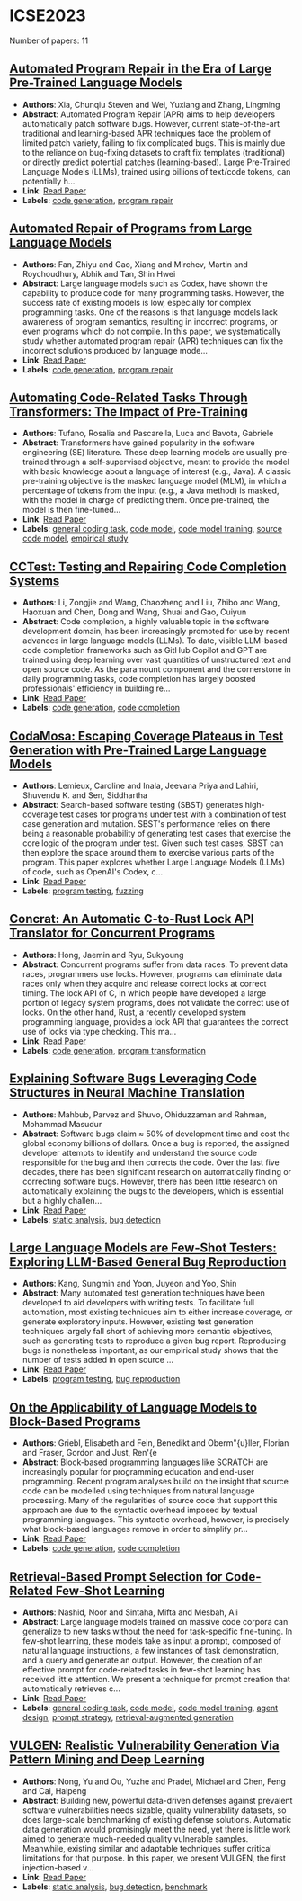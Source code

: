 # ICSE2023

Number of papers: 11

## [Automated Program Repair in the Era of Large Pre-Trained Language Models](paper_4.md)
- **Authors**: Xia, Chunqiu Steven and Wei, Yuxiang and Zhang, Lingming
- **Abstract**: Automated Program Repair (APR) aims to help developers automatically patch software bugs. However, current state-of-the-art traditional and learning-based APR techniques face the problem of limited patch variety, failing to fix complicated bugs. This is mainly due to the reliance on bug-fixing datasets to craft fix templates (traditional) or directly predict potential patches (learning-based). Large Pre-Trained Language Models (LLMs), trained using billions of text/code tokens, can potentially h...
- **Link**: [Read Paper](https://doi.org/10.1109/ICSE48619.2023.00129)
- **Labels**: [code generation](../../labels/code_generation.md), [program repair](../../labels/program_repair.md)


## [Automated Repair of Programs from Large Language Models](paper_3.md)
- **Authors**: Fan, Zhiyu and Gao, Xiang and Mirchev, Martin and Roychoudhury, Abhik and Tan, Shin Hwei
- **Abstract**: Large language models such as Codex, have shown the capability to produce code for many programming tasks. However, the success rate of existing models is low, especially for complex programming tasks. One of the reasons is that language models lack awareness of program semantics, resulting in incorrect programs, or even programs which do not compile. In this paper, we systematically study whether automated program repair (APR) techniques can fix the incorrect solutions produced by language mode...
- **Link**: [Read Paper](https://doi.org/10.1109/ICSE48619.2023.00128)
- **Labels**: [code generation](../../labels/code_generation.md), [program repair](../../labels/program_repair.md)


## [Automating Code-Related Tasks Through Transformers: The Impact of Pre-Training](paper_9.md)
- **Authors**: Tufano, Rosalia and Pascarella, Luca and Bavota, Gabriele
- **Abstract**: Transformers have gained popularity in the software engineering (SE) literature. These deep learning models are usually pre-trained through a self-supervised objective, meant to provide the model with basic knowledge about a language of interest (e.g., Java). A classic pre-training objective is the masked language model (MLM), in which a percentage of tokens from the input (e.g., a Java method) is masked, with the model in charge of predicting them. Once pre-trained, the model is then fine-tuned...
- **Link**: [Read Paper](https://doi.org/10.1109/ICSE48619.2023.00203)
- **Labels**: [general coding task](../../labels/general_coding_task.md), [code model](../../labels/code_model.md), [code model training](../../labels/code_model_training.md), [source code model](../../labels/source_code_model.md), [empirical study](../../labels/empirical_study.md)


## [CCTest: Testing and Repairing Code Completion Systems](paper_2.md)
- **Authors**: Li, Zongjie and Wang, Chaozheng and Liu, Zhibo and Wang, Haoxuan and Chen, Dong and Wang, Shuai and Gao, Cuiyun
- **Abstract**: Code completion, a highly valuable topic in the software development domain, has been increasingly promoted for use by recent advances in large language models (LLMs). To date, visible LLM-based code completion frameworks such as GitHub Copilot and GPT are trained using deep learning over vast quantities of unstructured text and open source code. As the paramount component and the cornerstone in daily programming tasks, code completion has largely boosted professionals' efficiency in building re...
- **Link**: [Read Paper](https://doi.org/10.1109/ICSE48619.2023.00110)
- **Labels**: [code generation](../../labels/code_generation.md), [code completion](../../labels/code_completion.md)


## [CodaMosa: Escaping Coverage Plateaus in Test Generation with Pre-Trained Large Language Models](paper_1.md)
- **Authors**: Lemieux, Caroline and Inala, Jeevana Priya and Lahiri, Shuvendu K. and Sen, Siddhartha
- **Abstract**: Search-based software testing (SBST) generates high-coverage test cases for programs under test with a combination of test case generation and mutation. SBST's performance relies on there being a reasonable probability of generating test cases that exercise the core logic of the program under test. Given such test cases, SBST can then explore the space around them to exercise various parts of the program. This paper explores whether Large Language Models (LLMs) of code, such as OpenAI's Codex, c...
- **Link**: [Read Paper](https://doi.org/10.1109/ICSE48619.2023.00085)
- **Labels**: [program testing](../../labels/program_testing.md), [fuzzing](../../labels/fuzzing.md)


## [Concrat: An Automatic C-to-Rust Lock API Translator for Concurrent Programs](paper_7.md)
- **Authors**: Hong, Jaemin and Ryu, Sukyoung
- **Abstract**: Concurrent programs suffer from data races. To prevent data races, programmers use locks. However, programs can eliminate data races only when they acquire and release correct locks at correct timing. The lock API of C, in which people have developed a large portion of legacy system programs, does not validate the correct use of locks. On the other hand, Rust, a recently developed system programming language, provides a lock API that guarantees the correct use of locks via type checking. This ma...
- **Link**: [Read Paper](https://doi.org/10.1109/ICSE48619.2023.00069)
- **Labels**: [code generation](../../labels/code_generation.md), [program transformation](../../labels/program_transformation.md)


## [Explaining Software Bugs Leveraging Code Structures in Neural Machine Translation](paper_6.md)
- **Authors**: Mahbub, Parvez and Shuvo, Ohiduzzaman and Rahman, Mohammad Masudur
- **Abstract**: Software bugs claim ≈ 50\% of development time and cost the global economy billions of dollars. Once a bug is reported, the assigned developer attempts to identify and understand the source code responsible for the bug and then corrects the code. Over the last five decades, there has been significant research on automatically finding or correcting software bugs. However, there has been little research on automatically explaining the bugs to the developers, which is essential but a highly challen...
- **Link**: [Read Paper](https://doi.org/10.1109/ICSE48619.2023.00063)
- **Labels**: [static analysis](../../labels/static_analysis.md), [bug detection](../../labels/bug_detection.md)


## [Large Language Models are Few-Shot Testers: Exploring LLM-Based General Bug Reproduction](paper_5.md)
- **Authors**: Kang, Sungmin and Yoon, Juyeon and Yoo, Shin
- **Abstract**: Many automated test generation techniques have been developed to aid developers with writing tests. To facilitate full automation, most existing techniques aim to either increase coverage, or generate exploratory inputs. However, existing test generation techniques largely fall short of achieving more semantic objectives, such as generating tests to reproduce a given bug report. Reproducing bugs is nonetheless important, as our empirical study shows that the number of tests added in open source ...
- **Link**: [Read Paper](https://doi.org/10.1109/ICSE48619.2023.00194)
- **Labels**: [program testing](../../labels/program_testing.md), [bug reproduction](../../labels/bug_reproduction.md)


## [On the Applicability of Language Models to Block-Based Programs](paper_8.md)
- **Authors**: Griebl, Elisabeth and Fein, Benedikt and Oberm\"{u}ller, Florian and Fraser, Gordon and Just, Ren\'{e
- **Abstract**: Block-based programming languages like SCRATCH are increasingly popular for programming education and end-user programming. Recent program analyses build on the insight that source code can be modelled using techniques from natural language processing. Many of the regularities of source code that support this approach are due to the syntactic overhead imposed by textual programming languages. This syntactic overhead, however, is precisely what block-based languages remove in order to simplify pr...
- **Link**: [Read Paper](https://doi.org/10.1109/ICSE48619.2023.00199)
- **Labels**: [code generation](../../labels/code_generation.md), [code completion](../../labels/code_completion.md)


## [Retrieval-Based Prompt Selection for Code-Related Few-Shot Learning](paper_10.md)
- **Authors**: Nashid, Noor and Sintaha, Mifta and Mesbah, Ali
- **Abstract**: Large language models trained on massive code corpora can generalize to new tasks without the need for task-specific fine-tuning. In few-shot learning, these models take as input a prompt, composed of natural language instructions, a few instances of task demonstration, and a query and generate an output. However, the creation of an effective prompt for code-related tasks in few-shot learning has received little attention. We present a technique for prompt creation that automatically retrieves c...
- **Link**: [Read Paper](https://doi.org/10.1109/ICSE48619.2023.00205)
- **Labels**: [general coding task](../../labels/general_coding_task.md), [code model](../../labels/code_model.md), [code model training](../../labels/code_model_training.md), [agent design](../../labels/agent_design.md), [prompt strategy](../../labels/prompt_strategy.md), [retrieval-augmented generation](../../labels/retrieval-augmented_generation.md)


## [VULGEN: Realistic Vulnerability Generation Via Pattern Mining and Deep Learning](paper_11.md)
- **Authors**: Nong, Yu and Ou, Yuzhe and Pradel, Michael and Chen, Feng and Cai, Haipeng
- **Abstract**: Building new, powerful data-driven defenses against prevalent software vulnerabilities needs sizable, quality vulnerability datasets, so does large-scale benchmarking of existing defense solutions. Automatic data generation would promisingly meet the need, yet there is little work aimed to generate much-needed quality vulnerable samples. Meanwhile, existing similar and adaptable techniques suffer critical limitations for that purpose. In this paper, we present VULGEN, the first injection-based v...
- **Link**: [Read Paper](https://doi.org/10.1109/ICSE48619.2023.00211)
- **Labels**: [static analysis](../../labels/static_analysis.md), [bug detection](../../labels/bug_detection.md), [benchmark](../../labels/benchmark.md)
